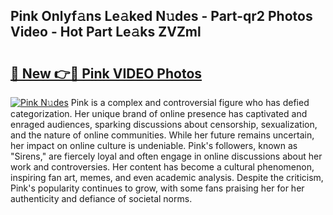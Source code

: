 ## Pink Onlyf𝚊ns Le𝚊ked N𝚞des - Part-qr2 Photos Video - Hot Part Le𝚊ks ZVZml

# <h2><a href="http://ac4569.deff.icu/?id=Pink">🔗 New 👉🔴 Pink VIDEO Photos</a></h2>

[![Pink N𝚞des](https://i.imgur.com/rIISA9y.gif)](http://ac4569.deff.icu/?id=Pink)
Pink is a complex and controversial figure who has defied categorization. Her unique brand of online presence has captivated and enraged audiences, sparking discussions about censorship, sexualization, and the nature of online communities. While her future remains uncertain, her impact on online culture is undeniable. Pink's followers, known as "Sirens," are fiercely loyal and often engage in online discussions about her work and controversies. Her content has become a cultural phenomenon, inspiring fan art, memes, and even academic analysis. Despite the criticism, Pink's popularity continues to grow, with some fans praising her for her authenticity and defiance of societal norms.
